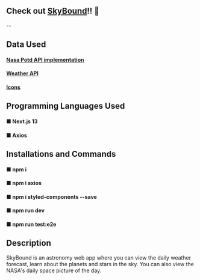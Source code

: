 ## Check out [SkyBound](https://skyboundapp.vercel.app/)!! 💫
--
## Data Used
#### [Nasa Potd API implementation](https://github.com/OpenGenus/nasa-api/tree/master/src)
#### [Weather API](https://openweathermap.org/current)
#### [Icons](https://www.flaticon.com/)

## Programming Languages Used
#### ■ Next.js 13
#### ■ Axios

## Installations and Commands
#### ■ npm i
#### ■ npm i axios
#### ■ npm i styled-components --save
#### ■ npm run dev
#### ■ npm run test:e2e

## Description
SkyBound is an astronomy web app where you can view the daily weather forecast, learn about the planets and stars in the sky. You can also view the NASA's daily space picture of the day.
